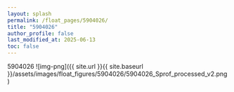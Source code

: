 ```yaml
---
layout: splash
permalink: /float_pages/5904026/
title: "5904026"
author_profile: false
last_modified_at: 2025-06-13
toc: false
---
```

 
5904026
![img-png]({{ site.url }}{{ site.baseurl }}/assets/images/float_figures/5904026/5904026_Sprof_processed_v2.png)